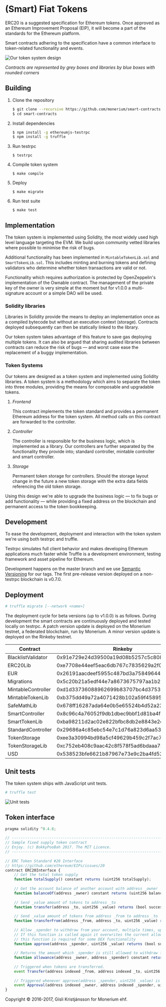 # (Smart) Fiat Tokens

ERC20 is a suggested specification for Ethereum tokens. Once approved as an Ethereum Improvement Proposal (EIP), it will become a part of the standards for the Ethereum platform.

Smart contracts adhering to the specification have a common interface to token-related functionality and events.

![Our token system design](docs/token-design.png)

*Contracts are represented by grey boxes and libraries by blue boxes with rounded corners*


## Building

1. Clone the repository
	```sh
	$ git clone --recursive https://github.com/monerium/smart-contracts.git
	$ cd smart-contracts
	```

2. Install dependencies

	```sh
	$ npm install -g ethereumjs-testrpc
	$ npm install -g truffle
	```

3. Run testrpc

	`$ testrpc`

4. Compile token system

	`$ make compile`

5. Deploy

	`$ make migrate`

6. Run test suite

	`$ make test`


## Implementation

The token system is implemented using Solidity, the most widely used high level language targeting the EVM. We build upon community vetted libraries where possible to minimise the risk of bugs.

Additional functionality has been implemented in `MintableTokenLib.sol` and `SmartTokenLib.sol`. This includes minting and burning tokens and defining validators who determine whether token transactions are valid or not.

Functionality which requires authorization is protected by OpenZeppelin's implementation of the Ownable contract. The management of the private key of the owner is very simple at the moment but for v1.0.0 a multi-signature account or a simple DAO will be used.

### Solidity libraries

Libraries in Solidity provide the means to deploy an implementation once as a compiled bytecode but without an execution context (storage). Contracts deployed subsequently can then be statically linked to the library.

Our token system takes advantage of this feature to save gas deploying multiple tokens. It can also be argued that sharing audited libraries between contracts can reduce the risk of bugs &mdash; and worst case ease the replacement of a buggy implementation.

### Token Systems

Our tokens are designed as a token system and implemented using Solidity libraries. A token system is a methodology which aims to separate the token into three modules, providing the means for composable and upgradable tokens.

1. *Frontend*

    This contract implements the token standard and provides a permanent Ethereum address for the token system. All method calls on this contract are forwarded to the controller.

2. *Controller*

    The controller is responsible for the business logic, which is implemented as a library. Our controllers are further separated by the functionality they provide into; standard controller, mintable controller and smart controller.

3. *Storage*

    Permanent token storage for controllers. Should the storage layout change in the future a new token storage with the extra data fields referencing the old token storage.


Using this design we're able to upgrade the business logic &mdash; to fix bugs or add functionality &mdash; while providing a fixed address on the blockchain and permanent access to the token bookkeeping.


## Development

To ease the development, deployment and interaction with the token system we're using both testrpc and truffle.

Testrpc simulates full client behavior and makes developing Ethereum applications much faster while Truffle is a development environment, testing framework and asset pipeline for Ethereum.

Development happens on the master branch and we use [Semantic Versioning](http://semver.org) for our tags. The first pre-release version deployed on a non-testrpc blockchain is v0.7.0.


## Deployment

```sh
# truffle migrate [--network <name>]
```

The deployment cycle for beta versions (up to v1.0.0) is as follows. During development the smart contracts are continuously deployed and tested locally on testrpc. A patch version update is deployed on the Monerium testnet, a federated blockchain, run by Monerium. A minor version update is deployed on the Rinkeby testnet.

|  Contract            |  Rinkeby                                     |  Monerium                                    |
|----------------------|----------------------------------------------|----------------------------------------------|
|  BlacklistValidator  |  0x91e729e24d39500a19d08b5257c5c808d3c87b78  |  0xfa709c1d5a468809c291de2b379b02d0e30bddfd  |
|  ERC20Lib            |  0xe7708e44eef5eac6db767c7835629a2f0510ce2a  |  0xe879564d3548c30c22976b0009a9377c387e1118  |
|  EUR                 |  0x26191aacdeef5955c487bd3a75849644673bd408  |  0x2a3589b9e272c92c4d06b46665f04f60443157ef  |
|  Migrations          |  0x5c20b21a5edf44e7a8673675797aa1b2547a0155  |  0xe84c38c2e4af29af65bdb720a8dca1b2bdd08cce  |
|  MintableController  |  0xd1d33736088962699b83707bc4d375333d9d1e50  |  0x4aa03a8be13968199cf6baa5f22dab1221ee8361  |
|  MintableTokenLib    |  0xb375dd49a72a4071428b102a59f45895b7e63e14  |  0x2f131d95a84289470d9618cfd9405c8ab09833e7  |
|  SafeMathLib         |  0x678ff16287ada64e0b5e65524b4d52a23b422e36  |  0x7a8669cf284795724c1bb8f7cdaedd725418d5d6  |
|  SmartController     |  0x8c96c4a76052f9db1dbec9bbf1d81ba4f3d01339  |  0x0264853860bd7835c0f32f6648d1666cff4e974a  |
|  SmartTokenLib       |  0xba98211d2ac02e822bfbc8db2e8843e2e62b546a  |  0xce1d42b62217624acdc4ab263bbca3e9a07917d1  |
|  StandardController  |  0x29686a4c85ebc54e7c1d76a823d6aa53e1b99867  |  0xce5845214a7711620c3ce6f63580e1918bf95b26  |
|  TokenStorage        |  0xee3a30994bd98a5cf49629b459c2f7ac727efd36  |  0x178ec026863bb7a8adbc7f351bfcc956e083a022  |
|  TokenStorageLib     |  0xc752eb408c9aac42c8f578f5ad6bdaaa737770b5  |  0x1734e6ff759a6692fe18a348b2402ee4bf13340a  |
|  USD                 |  0x538523bfe6621b87967e73e9c2ba4fd527abd33a  |  0x5994eeca34dd29cc532c1721a8279556454845ea  |


## Unit tests

The token system ships with JavaScript unit tests.

```sh
# truffle test
```

![Unit tests](docs/test-suite.png)


## Token interface

```javascript
pragma solidity ^0.4.8;
 
// ----------------------------------------------------------------------------------------------
// Sample fixed supply token contract
// Enjoy. (c) BokkyPooBah 2017. The MIT Licence.
// ----------------------------------------------------------------------------------------------
 
// ERC Token Standard #20 Interface
// https://github.com/ethereum/EIPs/issues/20
contract ERC20Interface {
    // Get the total token supply
    function totalSupply() constant returns (uint256 totalSupply);
 
    // Get the account balance of another account with address _owner
    function balanceOf(address _owner) constant returns (uint256 balance);
 
    // Send _value amount of tokens to address _to
    function transfer(address _to, uint256 _value) returns (bool success);
 
    // Send _value amount of tokens from address _from to address _to
    function transferFrom(address _from, address _to, uint256 _value) returns (bool success);
 
    // Allow _spender to withdraw from your account, multiple times, up to the _value amount.
    // If this function is called again it overwrites the current allowance with _value.
    // this function is required for some DEX functionality
    function approve(address _spender, uint256 _value) returns (bool success);
 
    // Returns the amount which _spender is still allowed to withdraw from _owner
    function allowance(address _owner, address _spender) constant returns (uint256 remaining);
 
    // Triggered when tokens are transferred.
    event Transfer(address indexed _from, address indexed _to, uint256 _value);
 
    // Triggered whenever approve(address _spender, uint256 _value) is called.
    event Approval(address indexed _owner, address indexed _spender, uint256 _value);
}
```


Copyright &copy; 2016-2017, Gísli Kristjánsson for Monerium ehf.
